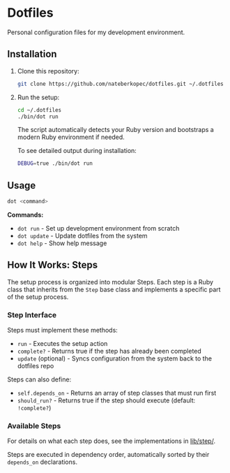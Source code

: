 # Dotfiles

Personal configuration files for my development environment.

## Installation

1. Clone this repository:
   ```bash
   git clone https://github.com/nateberkopec/dotfiles.git ~/.dotfiles
   ```

2. Run the setup:
   ```bash
   cd ~/.dotfiles
   ./bin/dot run
   ```

   The script automatically detects your Ruby version and bootstraps a modern Ruby environment if needed.

   To see detailed output during installation:
   ```bash
   DEBUG=true ./bin/dot run
   ```

## Usage

```bash
dot <command>
```

**Commands:**
- `dot run` - Set up development environment from scratch
- `dot update` - Update dotfiles from the system
- `dot help` - Show help message

## How It Works: Steps

The setup process is organized into modular Steps. Each step is a Ruby class that inherits from the `Step` base class and implements a specific part of the setup process.

### Step Interface

Steps must implement these methods:

- `run` - Executes the setup action
- `complete?` - Returns true if the step has already been completed
- `update` (optional) - Syncs configuration from the system back to the dotfiles repo

Steps can also define:

- `self.depends_on` - Returns an array of step classes that must run first
- `should_run?` - Returns true if the step should execute (default: `!complete?`)

### Available Steps

For details on what each step does, see the implementations in [lib/step/](lib/step/).

Steps are executed in dependency order, automatically sorted by their `depends_on` declarations.
